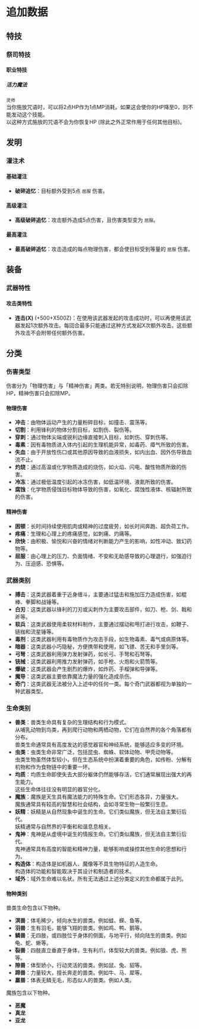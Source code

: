 # 追加数据

## 特技

### 祭司特技

#### 职业特技

##### 活力魔法
`灵师`<br>
当你施放咒语时，可以将2点HP作为1点MP消耗。如果这会使你的HP降至0，则不能发动这个技能。<br>
以这种方式施放的咒语不会为你恢复HP (除此之外正常作用于任何其他目标)。

## 发明

### 灌注术

#### 基础灌注

- **破碎追忆**：目标额外受到5点 `屈服` 伤害。

#### 高级灌注

- **高级破碎追忆**：攻击额外造成5点伤害，且伤害类型变为 `屈服`。

#### 最高灌注

- **最高破碎追忆**：攻击造成的每点物理伤害，都会使目标受到等量的 `屈服` 伤害。

## 装备

### 武器特性

#### 攻击类特性

- **连击(X)** (+500+X500Z)：在使用该武器发起的攻击成功时，可以再使用该武器发起1次额外攻击。每回合最多只能通过这种方式发起X次额外攻击。这些额外攻击不会附带任何额外伤害。

## 分类

### 伤害类型
伤害分为「物理伤害」与「精神伤害」两类。若无特别说明，物理伤害只会扣除HP，精神伤害只会扣除MP。

#### 物理伤害
- **冲击**：由物体运动产生的力量粉碎目标，如撞击、震荡等。
- **切割**：利用锋利的物体分割目标，如割伤、裂伤等。
- **穿刺**：通过物体尖端或锐利边缘直接刺入目标，如刺伤、穿刺伤等。
- **毒素**：因有毒物质进入体内引起的生理机能异常，如毒药、瘴气所致的伤害。
- **失血**：由于开放性伤口或其他原因导致的血液损失，如内出血、因外伤导致血流不止。
- **灼烧**：通过高温或化学物质造成的烧伤，如火焰、闪电、酸性物质所致的伤害。
- **冷冻**：通过极低温度引起的冰冻伤害，如低温环境、液氮所致的伤害。
- **腐蚀**：化学物质侵蚀目标物体导致的伤害，如氧化、腐蚀性液体、核辐射所致的伤害。

#### 精神伤害
- **困顿**：长时间持续使用肌肉或精神的过度疲劳，如长时间奔跑、超负荷工作。
- **疼痛**：生理和心理上的疼痛感觉，如刺痛、灼痛等。
- **欣快**：由积极、愉悦和兴奋的情绪对判断能力产生的影响，如性冲动、致幻药物等。
- **屈服**：由心理上的压力、负面情绪、不安和无助感导致的心理退行，如强迫行为、压迫感、恐惧等。

### 武器类别
- **搏击**：这类武器着重于近身缠斗，主要通过猛击和施加压力造成伤害，如棍棒、拳脚和战锤等。
- **白刃**：这类武器以锋利的刀刃或尖刺作为主要攻击部件，如刀、枪、剑、戟和斧等。
- **软兵**：这类武器使用柔软材料制作，主要通过摆动和甩打进行攻击，如鞭子、链枷和流星锤等。
- **毒剂**：这类武器利用有毒物质作为攻击手段，如生物毒素、毒气或病原体等。
- **暗器**：这类武器小巧隐秘，方便携带和使用，如飞镖、苦无和手里剑等。
- **弓弩**：这类武器利用弹力发射弹药，如长弓、手弩和石弩等。
- **铳械**：这类武器利用推力发射弹药，如手枪、火炮和火箭筒等。
- **爆破**：这类武器会产生剧烈的爆炸，如炸药、手榴弹和导弹等。
- **魔导**：这类武器主要依靠魔法力量的强化造成杀伤。
- **奇门**：这类武器无法被分入上述中的任何一类。每个奇门武器都视为单独的一种武器类型。

### 生命类别
- **兽类**：兽类生命具有复杂的生理结构和行为模式。<br>
  从哺乳动物到鸟类，再到爬行动物和两栖动物，它们在自然界的各个角落都有分布。<br>
  兽类生命通常具有高度发达的感觉器官和神经系统，能够适应多变的环境。
- **虫类**：虫类生命非常广泛，包括昆虫、蜘蛛、软体动物、甲壳动物等。<br>
  虫类生物虽然体型较小，但在生态系统中扮演着重要的角色，如传粉、分解有机物和作为食物链中的重要一环。
- **均质**：均质生命即使失去大部分躯体仍然能够存活，它们通常展现出强大的再生能力。<br>
  这些生命体往往没有明显的器官分化。
- **魔族**：魔族是天生具有魔法能力的特殊生命。它们形态各异，力量强大。<br>
  魔族通常具有较高的智慧和社会结构，会如寻常生物一般繁衍生息。
- **妖精**：妖精是从自然现象中诞生的生命。它们类似魔族，但无法自主繁衍后代。<br>
  妖精通常与自然界的平衡和和谐息息相关。
- **鬼神**：鬼神是从虚境中诞生的情报生命。它们类似魔族，但无法自主繁衍后代。<br>
  鬼神通常具有高度的智能和精神力量，能够影响或操控其他生命的思想和行为。
- **构造体**：构造体是如机器人、魔像等不具生物特征的人造生命。<br>
  构造体的功能和智能取决于其设计和制造者的技术。
- **域外**：域外生命难以名状。所有无法通过上述分类定义的生命都属于此列。

#### 物种类别

兽类生命包含以下物种。
- **溟兽**：体毛稀少，倾向水生的兽类。例如蛙、蝾、鱼等。
- **羽兽**：生有羽毛，能够飞翔的兽类。例如鸡、鸭、鹅等。
- **鳞兽**：无四肢，或四肢位于身体的侧面，与地平行，倾向陆生的兽类。例如龟、蛇、蜥等。
- **裂兽**：四肢直立垂直于身体，生有利爪，体型较大的兽类。例如狼、虎、熊等。
- **隙兽**：体型娇小，行动灵活的兽类。例如鼠、兔、貂等。
- **蹄兽**：力量较大，擅长奔走的兽类。例如牛、马、犀等。
- **蠃兽**：体表无鳞无毛，形态似人的兽类。例如人类。

魔族包含以下物种。
- **恶魔**
- **真龙**
- **亚龙**